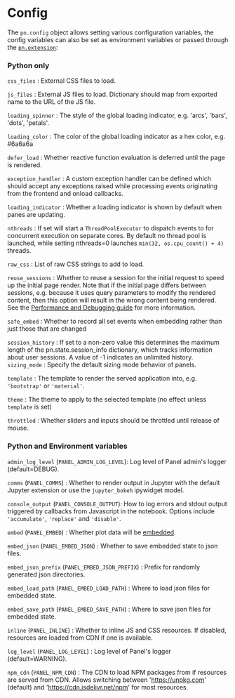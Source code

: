 # Config

The `pn.config` object allows setting various configuration variables, the config variables can also be set as environment variables or passed through the [`pn.extension`](cheatsheet#pn-extension):

### Python only

`css_files`
: External CSS files to load.

`js_files`
: External JS files to load. Dictionary should map from exported name to the URL of the JS file.

`loading_spinner`
: The style of the global loading indicator, e.g. 'arcs', 'bars', 'dots', 'petals'.

`loading_color`
: The color of the global loading indicator as a hex color, e.g. #6a6a6a

`defer_load`
: Whether reactive function evaluation is deferred until the page is rendered.

`exception_handler`
: A custom exception handler can be defined which should accept any exceptions raised while processing events originating from the frontend and onload callbacks.

`loading_indicator`
: Whether a loading indicator is shown by default when panes are updating.

`nthreads`
: If set will start a `ThreadPoolExecutor` to dispatch events to for concurrent execution on separate cores. By default no thread pool is launched, while setting nthreads=0 launches `min(32, os.cpu_count() + 4)` threads.

`raw_css`
: List of raw CSS strings to add to load.

`reuse_sessions`
: Whether to reuse a session for the initial request to speed up the initial page render. Note that if the initial page differs between sessions, e.g. because it uses query parameters to modify the rendered content, then this option will result in the wrong content being rendered. See the [Performance and Debugging guide](Performance_and_Debugging.rst#Reuse-sessions) for more information.

`safe_embed`
: Whether to record all set events when embedding rather than just those that are changed

`session_history`
: If set to a non-zero value this determines the maximum length of the pn.state.session_info dictionary, which tracks information about user sessions. A value of -1 indicates an unlimited history.
`sizing_mode`
:  Specify the default sizing mode behavior of panels.

`template`
: The template to render the served application into, e.g. `'bootstrap'` or `'material'`.

`theme`
: The theme to apply to the selected template (no effect unless `template` is set)

`throttled`
: Whether sliders and inputs should be throttled until release of mouse.

### Python and Environment variables

`admin_log_level` (`PANEL_ADMIN_LOG_LEVEL`):
Log level of Panel admin's logger (default=DEBUG).

`comms` (`PANEL_COMMS`)
: Whether to render output in Jupyter with the default Jupyter extension or use the `jupyter_bokeh` ipywidget model.

`console_output` (`PANEL_CONSOLE_OUTPUT`): How to log errors and stdout output triggered by callbacks from Javascript in the notebook. Options include `'accumulate'`, `'replace'` and `'disable'`.

`embed` (`PANEL_EMBED`)
: Whether plot data will be [embedded](./Deploy_and_Export.rst#Embedding).

`embed_json` (`PANEL_EMBED_JSON`)
: Whether to save embedded state to json files.

`embed_json_prefix` (`PANEL_EMBED_JSON_PREFIX`)
: Prefix for randomly generated json directories.

`embed_load_path` (`PANEL_EMBED_LOAD_PATH`)
: Where to load json files for embedded state.

`embed_save_path` (`PANEL_EMBED_SAVE_PATH`)
: Where to save json files for embedded state.

`inline` (`PANEL_INLINE`)
: Whether to inline JS and CSS resources. If disabled, resources are loaded from CDN if one is available.

`log_level` (`PANEL_LOG_LEVEL`)
: Log level of Panel's logger (default=WARNING).

`npm_cdn` (`PANEL_NPM_CDN`)
: The CDN to load NPM packages from if resources are served from CDN. Allows switching between 'https://unpkg.com' (default) and 'https://cdn.jsdelivr.net/npm' for most resources.
